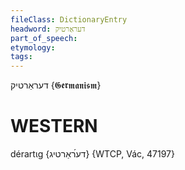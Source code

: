 ```yaml
---
fileClass: DictionaryEntry
headword: דעראַרטיק
part_of_speech: 
etymology: 
tags: 
---
```

דעראַרטיק
{𝕲𝖊𝖗𝖒𝖆𝖓𝖎𝖘𝖒}

WESTERN
========

dérartɩg {דע́ראַרטיג} {WTCP, Vác, 47197}
